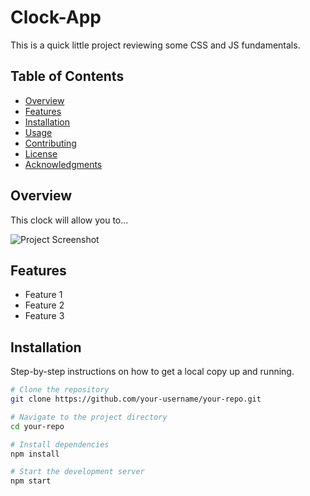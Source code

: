 # Clock-App

This is a quick little project reviewing some CSS and JS fundamentals.

## Table of Contents

- [Overview](#overview)
- [Features](#features)
- [Installation](#installation)
- [Usage](#usage)
- [Contributing](#contributing)
- [License](#license)
- [Acknowledgments](#acknowledgments)

## Overview

This clock will allow you to...

![Project Screenshot](link-to-screenshot)

## Features

- Feature 1
- Feature 2
- Feature 3

## Installation

Step-by-step instructions on how to get a local copy up and running.

```bash
# Clone the repository
git clone https://github.com/your-username/your-repo.git

# Navigate to the project directory
cd your-repo

# Install dependencies
npm install

# Start the development server
npm start
